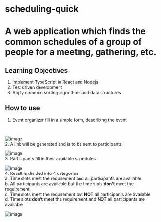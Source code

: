 # scheduling-quick

# A web application which finds the common schedules of a group of people for a meeting, gathering, etc.

## Learning Objectives
1. Implement TypeScript in React and Nodejs
2. Test driven development
3. Apply common sorting algorithms and data structures


## How to use
1. Event organizer fill in a simple form, describing the event
<br/>

![image](https://user-images.githubusercontent.com/61986168/117776182-d8002680-b26d-11eb-8f9d-19d60dab61e9.png)
<br/>
2. A link will be generated and is to be sent to participants
<br/>

![image](https://user-images.githubusercontent.com/61986168/117776268-f82fe580-b26d-11eb-85d6-3441bc8dab48.png)
<br/>
3. Participants fill in their available schedules
<br/>

![image](https://user-images.githubusercontent.com/61986168/117776326-0847c500-b26e-11eb-9c07-f382f07631b0.png)
<br/>
4. Result is divided into 4 categories <br/>
    a. Time slots meet the requirement and all participants are available <br/>
    b. All participants are available but the time slots **don't** meet the requirement <br/>
    c. Time slots meet the requirement but **NOT** all participants are available <br/>
    d. Time slots **don't** meet the requirement and **NOT** all participants are available <br/>
    
![image](https://user-images.githubusercontent.com/61986168/117776633-5f4d9a00-b26e-11eb-8da3-3731d4cb6ac0.png)
